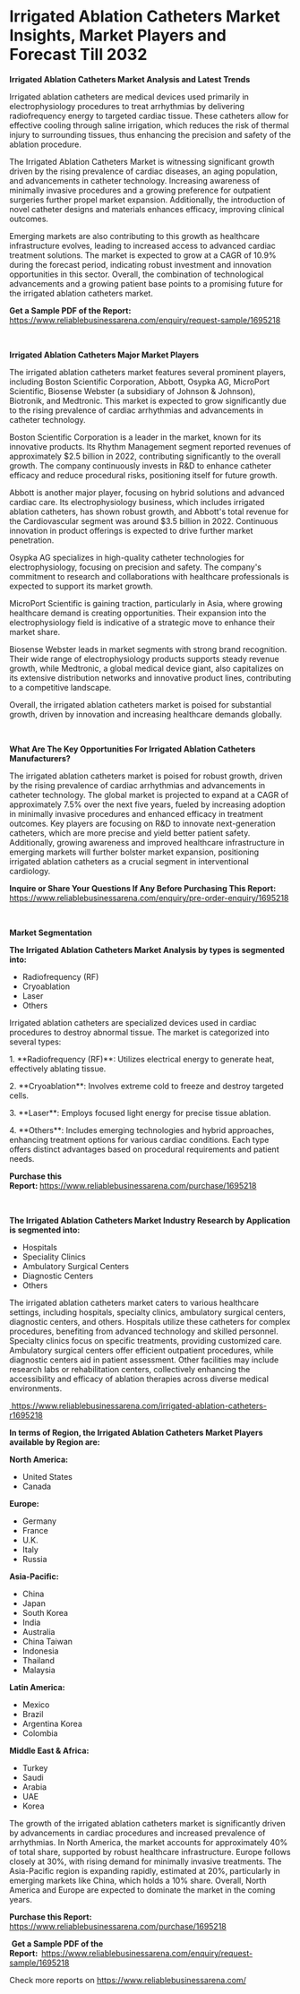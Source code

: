 <p><h1>Irrigated Ablation Catheters Market Insights, Market Players and Forecast Till 2032</h1></p><p><strong>Irrigated Ablation Catheters Market Analysis and Latest Trends</strong></p>
<p><p>Irrigated ablation catheters are medical devices used primarily in electrophysiology procedures to treat arrhythmias by delivering radiofrequency energy to targeted cardiac tissue. These catheters allow for effective cooling through saline irrigation, which reduces the risk of thermal injury to surrounding tissues, thus enhancing the precision and safety of the ablation procedure.</p><p>The Irrigated Ablation Catheters Market is witnessing significant growth driven by the rising prevalence of cardiac diseases, an aging population, and advancements in catheter technology. Increasing awareness of minimally invasive procedures and a growing preference for outpatient surgeries further propel market expansion. Additionally, the introduction of novel catheter designs and materials enhances efficacy, improving clinical outcomes.</p><p>Emerging markets are also contributing to this growth as healthcare infrastructure evolves, leading to increased access to advanced cardiac treatment solutions. The market is expected to grow at a CAGR of 10.9% during the forecast period, indicating robust investment and innovation opportunities in this sector. Overall, the combination of technological advancements and a growing patient base points to a promising future for the irrigated ablation catheters market.</p></p>
<p><strong>Get a Sample PDF of the Report:&nbsp;</strong> <a href="https://www.reliablebusinessarena.com/enquiry/request-sample/1695218?utm_campaign=2991&utm_medium=2&utm_source=Github&utm_content=ia&utm_term=25032025&utm_id=irrigated-ablation-catheters">https://www.reliablebusinessarena.com/enquiry/request-sample/1695218</a></p>
<p>&nbsp;</p>
<p><strong>Irrigated Ablation Catheters Major Market Players</strong></p>
<p><p>The irrigated ablation catheters market features several prominent players, including Boston Scientific Corporation, Abbott, Osypka AG, MicroPort Scientific, Biosense Webster (a subsidiary of Johnson & Johnson), Biotronik, and Medtronic. This market is expected to grow significantly due to the rising prevalence of cardiac arrhythmias and advancements in catheter technology.</p><p>Boston Scientific Corporation is a leader in the market, known for its innovative products. Its Rhythm Management segment reported revenues of approximately $2.5 billion in 2022, contributing significantly to the overall growth. The company continuously invests in R&D to enhance catheter efficacy and reduce procedural risks, positioning itself for future growth.</p><p>Abbott is another major player, focusing on hybrid solutions and advanced cardiac care. Its electrophysiology business, which includes irrigated ablation catheters, has shown robust growth, and Abbott's total revenue for the Cardiovascular segment was around $3.5 billion in 2022. Continuous innovation in product offerings is expected to drive further market penetration.</p><p>Osypka AG specializes in high-quality catheter technologies for electrophysiology, focusing on precision and safety. The company's commitment to research and collaborations with healthcare professionals is expected to support its market growth.</p><p>MicroPort Scientific is gaining traction, particularly in Asia, where growing healthcare demand is creating opportunities. Their expansion into the electrophysiology field is indicative of a strategic move to enhance their market share.</p><p>Biosense Webster leads in market segments with strong brand recognition. Their wide range of electrophysiology products supports steady revenue growth, while Medtronic, a global medical device giant, also capitalizes on its extensive distribution networks and innovative product lines, contributing to a competitive landscape.</p><p>Overall, the irrigated ablation catheters market is poised for substantial growth, driven by innovation and increasing healthcare demands globally.</p></p>
<p>&nbsp;</p>
<p><strong>What Are The Key Opportunities For Irrigated Ablation Catheters Manufacturers?</strong></p>
<p><p>The irrigated ablation catheters market is poised for robust growth, driven by the rising prevalence of cardiac arrhythmias and advancements in catheter technology. The global market is projected to expand at a CAGR of approximately 7.5% over the next five years, fueled by increasing adoption in minimally invasive procedures and enhanced efficacy in treatment outcomes. Key players are focusing on R&D to innovate next-generation catheters, which are more precise and yield better patient safety. Additionally, growing awareness and improved healthcare infrastructure in emerging markets will further bolster market expansion, positioning irrigated ablation catheters as a crucial segment in interventional cardiology.</p></p>
<p><strong>Inquire or Share Your Questions If Any Before Purchasing This Report:</strong> <a href="https://www.reliablebusinessarena.com/enquiry/pre-order-enquiry/1695218?utm_campaign=2991&utm_medium=2&utm_source=Github&utm_content=ia&utm_term=25032025&utm_id=irrigated-ablation-catheters">https://www.reliablebusinessarena.com/enquiry/pre-order-enquiry/1695218</a></p>
<p>&nbsp;</p>
<p><strong>Market Segmentation</strong></p>
<p><strong>The Irrigated Ablation Catheters Market Analysis by types is segmented into:</strong></p>
<p><ul><li>Radiofrequency (RF)</li><li>Cryoablation</li><li>Laser</li><li>Others</li></ul></p>
<p><p>Irrigated ablation catheters are specialized devices used in cardiac procedures to destroy abnormal tissue. The market is categorized into several types:</p><p>1. **Radiofrequency (RF)**: Utilizes electrical energy to generate heat, effectively ablating tissue.</p><p>2. **Cryoablation**: Involves extreme cold to freeze and destroy targeted cells.</p><p>3. **Laser**: Employs focused light energy for precise tissue ablation.</p><p>4. **Others**: Includes emerging technologies and hybrid approaches, enhancing treatment options for various cardiac conditions. Each type offers distinct advantages based on procedural requirements and patient needs.</p></p>
<p><strong>Purchase this Report:&nbsp;</strong><a href="https://www.reliablebusinessarena.com/purchase/1695218?utm_campaign=2991&utm_medium=2&utm_source=Github&utm_content=ia&utm_term=25032025&utm_id=irrigated-ablation-catheters">https://www.reliablebusinessarena.com/purchase/1695218</a></p>
<p>&nbsp;</p>
<p><strong>The Irrigated Ablation Catheters Market Industry Research by Application is segmented into:</strong></p>
<p><ul><li>Hospitals</li><li>Speciality Clinics</li><li>Ambulatory Surgical Centers</li><li>Diagnostic Centers</li><li>Others</li></ul></p>
<p><p>The irrigated ablation catheters market caters to various healthcare settings, including hospitals, specialty clinics, ambulatory surgical centers, diagnostic centers, and others. Hospitals utilize these catheters for complex procedures, benefiting from advanced technology and skilled personnel. Specialty clinics focus on specific treatments, providing customized care. Ambulatory surgical centers offer efficient outpatient procedures, while diagnostic centers aid in patient assessment. Other facilities may include research labs or rehabilitation centers, collectively enhancing the accessibility and efficacy of ablation therapies across diverse medical environments.</p></p>
<p><a href="https://www.reliablebusinessarena.com/irrigated-ablation-catheters-r1695218?utm_campaign=2991&utm_medium=2&utm_source=Github&utm_content=ia&utm_term=25032025&utm_id=irrigated-ablation-catheters">&nbsp;https://www.reliablebusinessarena.com/irrigated-ablation-catheters-r1695218</a></p>
<p><strong>In terms of Region, the Irrigated Ablation Catheters Market Players available by Region are:</strong></p>
<p>
    <p> <strong> North America: </strong>
        <ul>
            <li>United States</li>
            <li>Canada</li>
        </ul>
        </p> 
    <p> <strong> Europe: </strong>
        <ul>
            <li>Germany</li>
            <li>France</li>
            <li>U.K.</li>
            <li>Italy</li>
            <li>Russia</li>
        </ul>
        </p> 
    <p> <strong> Asia-Pacific: </strong>
        <ul>
            <li>China</li>
            <li>Japan</li>
            <li>South Korea</li>
            <li>India</li>
            <li>Australia</li>
            <li>China Taiwan</li>
            <li>Indonesia</li>
            <li>Thailand</li>
            <li>Malaysia</li>
        </ul>
        </p> 
    <p> <strong> Latin America: </strong>
        <ul>
            <li>Mexico</li>
            <li>Brazil</li>
            <li>Argentina Korea</li>
            <li>Colombia</li>
        </ul>
        </p> 
    <p> <strong> Middle East & Africa: </strong>
        <ul>
            <li>Turkey</li>
            <li>Saudi</li>
            <li>Arabia</li>
            <li>UAE</li>
            <li>Korea</li>
        </ul>
    </p>
    </p>
<p><p>The growth of the irrigated ablation catheters market is significantly driven by advancements in cardiac procedures and increased prevalence of arrhythmias. In North America, the market accounts for approximately 40% of total share, supported by robust healthcare infrastructure. Europe follows closely at 30%, with rising demand for minimally invasive treatments. The Asia-Pacific region is expanding rapidly, estimated at 20%, particularly in emerging markets like China, which holds a 10% share. Overall, North America and Europe are expected to dominate the market in the coming years.</p></p>
<p><strong>Purchase this Report: </strong><a href="https://www.reliablebusinessarena.com/purchase/1695218?utm_campaign=2991&utm_medium=2&utm_source=Github&utm_content=ia&utm_term=25032025&utm_id=irrigated-ablation-catheters">https://www.reliablebusinessarena.com/purchase/1695218</a></p>
<p>&nbsp;<strong>Get a Sample PDF of the Report:&nbsp;&nbsp;</strong><a href="https://www.reliablebusinessarena.com/enquiry/request-sample/1695218?utm_campaign=2991&utm_medium=2&utm_source=Github&utm_content=ia&utm_term=25032025&utm_id=irrigated-ablation-catheters">https://www.reliablebusinessarena.com/enquiry/request-sample/1695218</a></p>
<p><strong></strong></p>
<p>Check more reports on <a href="https://www.reliablebusinessarena.com/?utm_campaign=2991&utm_medium=2&utm_source=Github&utm_content=ia&utm_term=25032025&utm_id=irrigated-ablation-catheters">https://www.reliablebusinessarena.com/</a></p>